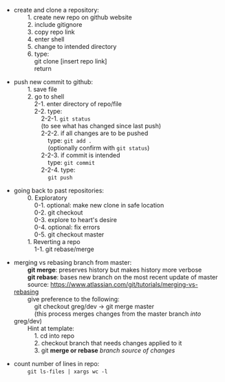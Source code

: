 - create and clone a repository:<br/>
&nbsp;&nbsp;&nbsp;&nbsp;&nbsp;&nbsp;&nbsp;&nbsp;1. create new repo on github website<br/>
&nbsp;&nbsp;&nbsp;&nbsp;&nbsp;&nbsp;&nbsp;&nbsp;2. include gitignore<br/>
&nbsp;&nbsp;&nbsp;&nbsp;&nbsp;&nbsp;&nbsp;&nbsp;3. copy repo link<br/>
&nbsp;&nbsp;&nbsp;&nbsp;&nbsp;&nbsp;&nbsp;&nbsp;4. enter shell<br/>
&nbsp;&nbsp;&nbsp;&nbsp;&nbsp;&nbsp;&nbsp;&nbsp;5. change to intended directory<br/>
&nbsp;&nbsp;&nbsp;&nbsp;&nbsp;&nbsp;&nbsp;&nbsp;6. type:<br/>
&nbsp;&nbsp;&nbsp;&nbsp;&nbsp;&nbsp;&nbsp;&nbsp;&nbsp;&nbsp;&nbsp;&nbsp;git clone [insert repo link]<br/>
&nbsp;&nbsp;&nbsp;&nbsp;&nbsp;&nbsp;&nbsp;&nbsp;&nbsp;&nbsp;&nbsp;&nbsp;return<br/>

- push new commit to github:<br/>
&nbsp;&nbsp;&nbsp;&nbsp;&nbsp;&nbsp;&nbsp;&nbsp;1. save file<br/>
&nbsp;&nbsp;&nbsp;&nbsp;&nbsp;&nbsp;&nbsp;&nbsp;2. go to shell<br/>
&nbsp;&nbsp;&nbsp;&nbsp;&nbsp;&nbsp;&nbsp;&nbsp;&nbsp;&nbsp;&nbsp;&nbsp;2-1. enter directory of repo/file<br/>
&nbsp;&nbsp;&nbsp;&nbsp;&nbsp;&nbsp;&nbsp;&nbsp;&nbsp;&nbsp;&nbsp;&nbsp;2-2. type:<br/>
&nbsp;&nbsp;&nbsp;&nbsp;&nbsp;&nbsp;&nbsp;&nbsp;&nbsp;&nbsp;&nbsp;&nbsp;&nbsp;&nbsp;&nbsp;&nbsp;2-2-1. `git status`<br/>
&nbsp;&nbsp;&nbsp;&nbsp;&nbsp;&nbsp;&nbsp;&nbsp;&nbsp;&nbsp;&nbsp;&nbsp;&nbsp;&nbsp;&nbsp;&nbsp;(to see what has changed since last push)<br/>
&nbsp;&nbsp;&nbsp;&nbsp;&nbsp;&nbsp;&nbsp;&nbsp;&nbsp;&nbsp;&nbsp;&nbsp;&nbsp;&nbsp;&nbsp;&nbsp;2-2-2. if all changes are to be pushed<br/>
&nbsp;&nbsp;&nbsp;&nbsp;&nbsp;&nbsp;&nbsp;&nbsp;&nbsp;&nbsp;&nbsp;&nbsp;&nbsp;&nbsp;&nbsp;&nbsp;&nbsp;&nbsp;&nbsp;&nbsp;type: `git add .`<br/>
&nbsp;&nbsp;&nbsp;&nbsp;&nbsp;&nbsp;&nbsp;&nbsp;&nbsp;&nbsp;&nbsp;&nbsp;&nbsp;&nbsp;&nbsp;&nbsp;&nbsp;&nbsp;&nbsp;&nbsp;(optionally confirm with `git status`)<br/>
&nbsp;&nbsp;&nbsp;&nbsp;&nbsp;&nbsp;&nbsp;&nbsp;&nbsp;&nbsp;&nbsp;&nbsp;&nbsp;&nbsp;&nbsp;&nbsp;2-2-3. if commit is intended<br/>
&nbsp;&nbsp;&nbsp;&nbsp;&nbsp;&nbsp;&nbsp;&nbsp;&nbsp;&nbsp;&nbsp;&nbsp;&nbsp;&nbsp;&nbsp;&nbsp;&nbsp;&nbsp;&nbsp;&nbsp;type: `git commit`<br/>
&nbsp;&nbsp;&nbsp;&nbsp;&nbsp;&nbsp;&nbsp;&nbsp;&nbsp;&nbsp;&nbsp;&nbsp;&nbsp;&nbsp;&nbsp;&nbsp;2-2-4. type:<br/>
&nbsp;&nbsp;&nbsp;&nbsp;&nbsp;&nbsp;&nbsp;&nbsp;&nbsp;&nbsp;&nbsp;&nbsp;&nbsp;&nbsp;&nbsp;&nbsp;&nbsp;&nbsp;&nbsp;&nbsp;`git push`<br/>

- going back to past repositories:<br/>
&nbsp;&nbsp;&nbsp;&nbsp;&nbsp;&nbsp;&nbsp;&nbsp;0. Exploratory<br/>
&nbsp;&nbsp;&nbsp;&nbsp;&nbsp;&nbsp;&nbsp;&nbsp;&nbsp;&nbsp;&nbsp;&nbsp;0-1. optional: make new clone in safe location<br/>
&nbsp;&nbsp;&nbsp;&nbsp;&nbsp;&nbsp;&nbsp;&nbsp;&nbsp;&nbsp;&nbsp;&nbsp;0-2. git checkout <hash found in commits><br/>
&nbsp;&nbsp;&nbsp;&nbsp;&nbsp;&nbsp;&nbsp;&nbsp;&nbsp;&nbsp;&nbsp;&nbsp;0-3. explore to heart's desire<br/>
&nbsp;&nbsp;&nbsp;&nbsp;&nbsp;&nbsp;&nbsp;&nbsp;&nbsp;&nbsp;&nbsp;&nbsp;0-4. optional: fix errors<br/>
&nbsp;&nbsp;&nbsp;&nbsp;&nbsp;&nbsp;&nbsp;&nbsp;&nbsp;&nbsp;&nbsp;&nbsp;0-5. git checkout master<br/>
&nbsp;&nbsp;&nbsp;&nbsp;&nbsp;&nbsp;&nbsp;&nbsp;1. Reverting a repo<br/>
&nbsp;&nbsp;&nbsp;&nbsp;&nbsp;&nbsp;&nbsp;&nbsp;&nbsp;&nbsp;&nbsp;&nbsp;1-1. git rebase/merge <branch or hash><br/>

- merging vs rebasing branch from master:<br/>
&nbsp;&nbsp;&nbsp;&nbsp;&nbsp;&nbsp;&nbsp;&nbsp;**git merge**: preserves history but makes history more verbose<br/>
&nbsp;&nbsp;&nbsp;&nbsp;&nbsp;&nbsp;&nbsp;&nbsp;**git rebase**: bases new branch on the most recent update of master<br/>
&nbsp;&nbsp;&nbsp;&nbsp;&nbsp;&nbsp;&nbsp;&nbsp;source: https://www.atlassian.com/git/tutorials/merging-vs-rebasing<br/>
&nbsp;&nbsp;&nbsp;&nbsp;&nbsp;&nbsp;&nbsp;&nbsp;give preference to the following:<br/>
&nbsp;&nbsp;&nbsp;&nbsp;&nbsp;&nbsp;&nbsp;&nbsp;&nbsp;&nbsp;&nbsp;&nbsp;git checkout greg/dev -> git merge master<br/>
&nbsp;&nbsp;&nbsp;&nbsp;&nbsp;&nbsp;&nbsp;&nbsp;&nbsp;&nbsp;&nbsp;&nbsp;(this process merges changes from the master branch *into* greg/dev)<br/>
&nbsp;&nbsp;&nbsp;&nbsp;&nbsp;&nbsp;&nbsp;&nbsp;Hint at template:<br/>
&nbsp;&nbsp;&nbsp;&nbsp;&nbsp;&nbsp;&nbsp;&nbsp;&nbsp;&nbsp;&nbsp;&nbsp;1. cd into repo<br/>
&nbsp;&nbsp;&nbsp;&nbsp;&nbsp;&nbsp;&nbsp;&nbsp;&nbsp;&nbsp;&nbsp;&nbsp;2. checkout branch that needs changes applied to it<br/>
&nbsp;&nbsp;&nbsp;&nbsp;&nbsp;&nbsp;&nbsp;&nbsp;&nbsp;&nbsp;&nbsp;&nbsp;3. git **merge or rebase** *branch source of changes*<br/>

- count number of lines in repo:<br/>
&nbsp;&nbsp;&nbsp;&nbsp;&nbsp;&nbsp;&nbsp;&nbsp;`git ls-files | xargs wc -l`
